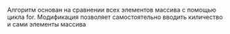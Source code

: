 Алгоритм основан на сравнении всех элементов массива с помощью цикла for. Модификация позволяет самостоятельно вводить киличество и сами элементы массива